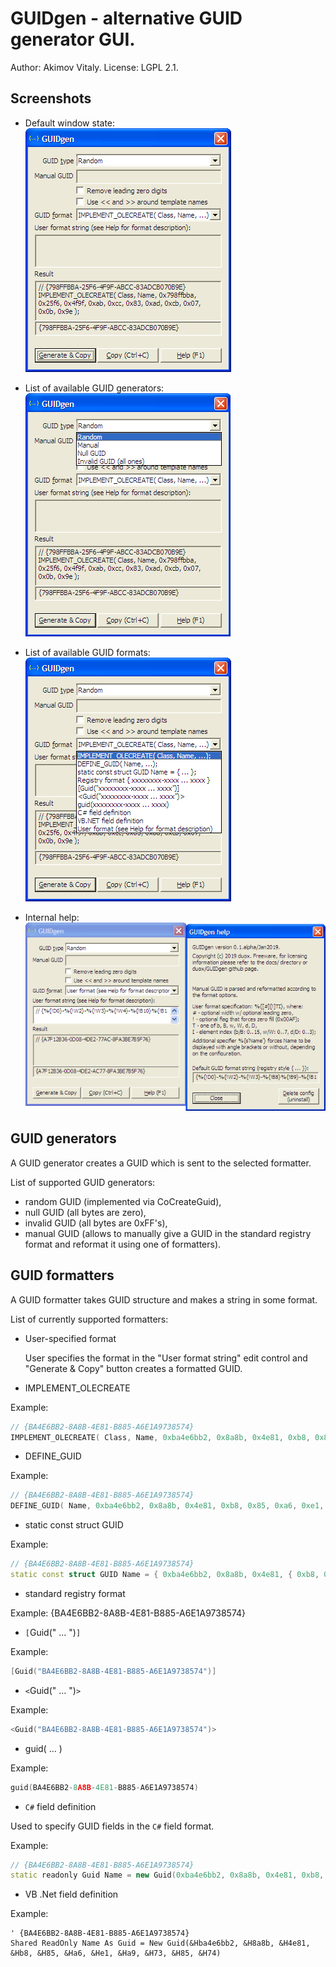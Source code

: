 GUIDgen - alternative GUID generator GUI.
==============================================

Author: Akimov Vitaly.
License: LGPL 2.1.

Screenshots
-----------------

* Default window state:<br/>
![Default window](https://github.com/duox/guidgen/blob/master/docs/images/screenshot01.png)

* List of available GUID generators:<br/>
![GUID generators](https://github.com/duox/guidgen/blob/master/docs/images/screenshot02.png)

* List of available GUID formats:<br/>
![GUID formats](https://github.com/duox/guidgen/blob/master/docs/images/screenshot03.png)

* Internal help:<br/>
![Help window](https://github.com/duox/guidgen/blob/master/docs/images/screenshot04.png)

GUID generators
-----------------

A GUID generator creates a GUID which is sent to the selected formatter.

List of supported GUID generators:
- random GUID (implemented via CoCreateGuid),
- null GUID (all bytes are zero),
- invalid GUID (all bytes are 0xFF's),
- manual GUID (allows to manually give a GUID in the standard registry format and reformat it using one of formatters).

GUID formatters
-----------------

A GUID formatter takes GUID structure and makes a string in some format.

List of currently supported formatters:
- User-specified format

  User specifies the format in the "User format string" edit control and "Generate & Copy" button creates a formatted GUID.


- IMPLEMENT_OLECREATE

Example:
```cpp
// {BA4E6BB2-8A8B-4E81-B885-A6E1A9738574}
IMPLEMENT_OLECREATE( Class, Name, 0xba4e6bb2, 0x8a8b, 0x4e81, 0xb8, 0x85, 0xa6, 0xe1, 0xa9, 0x73, 0x85, 0x74 );
```


- DEFINE_GUID

Example:
```cpp
// {BA4E6BB2-8A8B-4E81-B885-A6E1A9738574}
DEFINE_GUID( Name, 0xba4e6bb2, 0x8a8b, 0x4e81, 0xb8, 0x85, 0xa6, 0xe1, 0xa9, 0x73, 0x85, 0x74 );
```


- static const struct GUID

Example:
```cpp
// {BA4E6BB2-8A8B-4E81-B885-A6E1A9738574}
static const struct GUID Name = { 0xba4e6bb2, 0x8a8b, 0x4e81, { 0xb8, 0x85, 0xa6, 0xe1, 0xa9, 0x73, 0x85, 0x74 } };
```


- standard registry format

Example:
{BA4E6BB2-8A8B-4E81-B885-A6E1A9738574}


- `[`Guid(" ... ")`]`

Example:
```cpp
[Guid("BA4E6BB2-8A8B-4E81-B885-A6E1A9738574")]
```


- `<`Guid(" ... ")`>`

Example:
```cpp
<Guid("BA4E6BB2-8A8B-4E81-B885-A6E1A9738574")>
```


- guid( ... )

Example:
```cpp
guid(BA4E6BB2-8A8B-4E81-B885-A6E1A9738574)
```


- `C#` field definition

Used to specify GUID fields in the `C#` field format.

Example:
```cpp
// {BA4E6BB2-8A8B-4E81-B885-A6E1A9738574}
static readonly Guid Name = new Guid(0xba4e6bb2, 0x8a8b, 0x4e81, 0xb8, 0x85, 0xa6, 0xe1, 0xa9, 0x73, 0x85, 0x74);
```

- VB .Net field definition

Example:
```vbnet
' {BA4E6BB2-8A8B-4E81-B885-A6E1A9738574}
Shared ReadOnly Name As Guid = New Guid(&Hba4e6bb2, &H8a8b, &H4e81, &Hb8, &H85, &Ha6, &He1, &Ha9, &H73, &H85, &H74)
```

